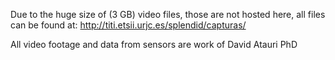 Due to the huge size of (3 GB) video files, those are not hosted here, 
all files can be found at: http://titi.etsii.urjc.es/splendid/capturas/

All video footage and data from sensors are work of David Atauri PhD